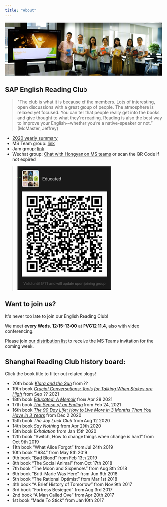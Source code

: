 ```yaml
---
title: "About"
---
```


![2020 summary photo](/2020-year-summary.jpg)

## SAP English Reading Club 


> "The club is what it is because of the members. Lots of interesting, open discussions with a great group of people. The atmosphere is relaxed yet focused. You can tell that people really get into the books and give thought to what they're reading. Reading is also the best way to improve your English--whether you’re a native-speaker or not.”  (McMaster, Jeffrey)​


- [2020 yearly summary](/news/2020-club-summary/)
-  MS Team group: [link](https://teams.microsoft.com/l/team/19%3aa80b05067aa14c5f856901fcb797718c%40thread.tacv2/conversations?groupId=f9638959-ebe9-4902-9a05-0140f56a1928&tenantId=42f7676c-f455-423c-82f6-dc2d99791af7)
- Jam group: [link](https://jam4.sapjam.com/groups/OTg12I6jQYVWudS41GXQeD/overview_page/0HnpUGoPzTjyRZbxdw6oQu)
- Wechat group: [Chat with Hongyan on MS teams](https://teams.microsoft.com/l/chat/0/0?users=hongyan.shao@sap.com) or scan the QR Code if not expired

> ![](/qrcode-wechat-group.png)


## Want to join us?

It's never too late to join our English Reading Club!

We meet **every Weds. 12:15-13:00** at **PVG12 11.4**, also with video conferencing.

Please join [our distribution list](https://profiles.wdf.sap.corp/groups/60122e300e5e66027e880d93/users) to receive the MS Teams invitation for the coming week.



## Shanghai Reading Club history board:
Click the book title to filter out related blogs!

- 20th book [*Klara and the Sun*](/tags/klara-and-the-sun/) from ??
- 19th book [*Crucial Conversations: Tools for Talking When Stakes are High*](/tags/crucial-conversations/) from Sep ?? 2021
- 18th book [*Educated: A Memoir*](/tags/educated/) from Apr 28 2021
- 17th book [*The Sense of an Ending*](/tags/the-sense-of-an-ending/) from Feb 24, 2021
- 16th book [*The 90 Day Life: How to Live More in 3 Months Than You Have in 3 Years*](/tags/the-90-day-life/) from Dec 2 2020  
- 15th book *The Joy Luck Club* from Aug 12 2020  
- 14th book *Say Nothing* from Apr 29th 2020
- 13th book *Exhalation* from Jan 15th 2020
- 12th book “Switch, How to change things when change is hard” from Oct 9th 2019
- 11th book “What Alice Forgot” from Jul 24th 2019
- 10th book “1984” from May 8th 2019
- 9th book “Bad Blood” from Feb 13th 2019
- 8th book “The Social Animal” from Oct 17th 2018
- 7th book “The Moon and Sixpences” from Aug 8th 2018
- 6th book “Britt-Marie Was Here” from Jun 6th 2018
- 5th book “The Rational Optimist” from Mar 1st 2018 
- 4th book “A Brief History of Tomorrow” from Nov 9th 2017
- 3rd book “Fortress Besieged” from Aug 3rd 2017
- 2nd book “A Man Called Ove” from Apr 20th 2017
- 1st book “Made To Stick” from Jan 10th 2017
